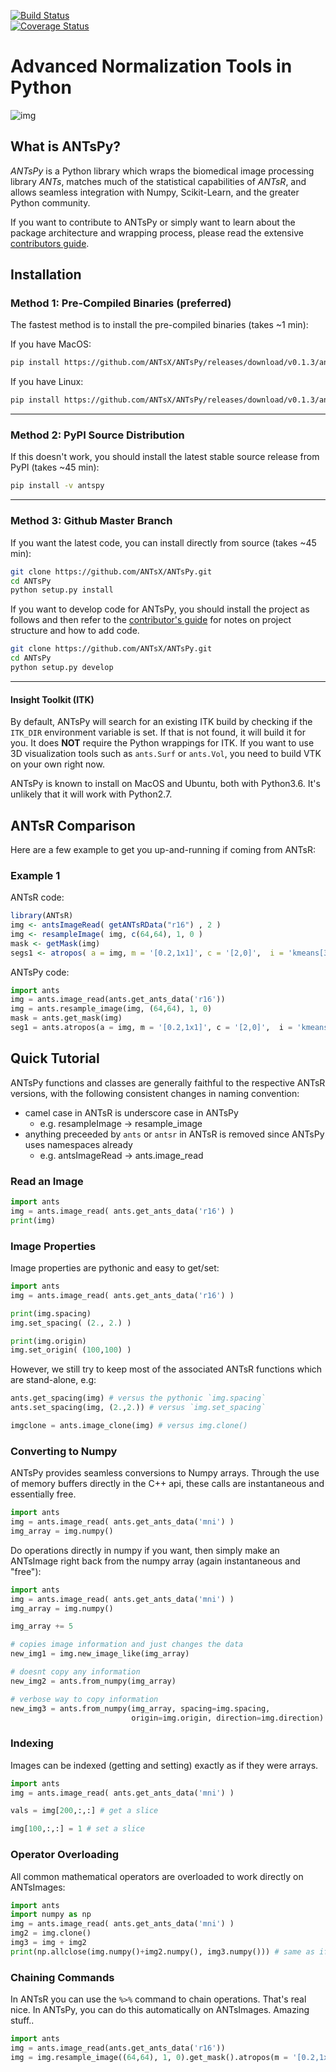 
[![Build Status](https://travis-ci.org/ANTsX/ANTsPy.svg?branch=master)](https://travis-ci.org/ANTsX/ANTsPy)
<br>
[![Coverage Status](https://coveralls.io/repos/github/ANTsX/ANTsPy/badge.svg)](https://coveralls.io/github/ANTsX/ANTsPy)
<br>

# Advanced Normalization Tools in Python

![img](https://media0.giphy.com/media/OCMGLUo7d5jJ6/200_s.gif) 
<br>


## What is ANTsPy?

<i>ANTsPy</i> is a Python library which wraps the biomedical image processing library <i>ANTs</i>,
matches much of the statistical capabilities of <i>ANTsR</i>, and allows seamless integration
with Numpy, Scikit-Learn, and the greater Python community. 

If you want to contribute to ANTsPy or simply want to learn about the package architecture
and wrapping process, please read the extensive [contributors guide](CONTRIBUTING.md).

## Installation

### Method 1: Pre-Compiled Binaries (preferred)
The fastest method is to install the pre-compiled binaries (takes ~1 min):

If you have MacOS:
```bash
pip install https://github.com/ANTsX/ANTsPy/releases/download/v0.1.3/antspy-0.1.3.dev12-cp36-cp36m-macosx_10_7_x86_64.whl
```

If you have Linux:
```bash
pip install https://github.com/ANTsX/ANTsPy/releases/download/v0.1.3/antspy-0.1.3.dev12-cp36-cp36m-linux_x86_64.whl
```

------------------------------------------------------------------------------

### Method 2: PyPI Source Distribution
If this doesn't work, you should install the latest stable source release from PyPI (takes ~45 min):

```bash
pip install -v antspy
```

------------------------------------------------------------------------------
### Method 3: Github Master Branch
If you want the latest code, you can install directly from source (takes ~45 min):

```bash
git clone https://github.com/ANTsX/ANTsPy.git
cd ANTsPy
python setup.py install
```

If you want to develop code for ANTsPy, you should install the project as follows and
then refer to the [contributor's guide](CONTRIBUTING.md) for notes on project structure
and how to add code.

```bash
git clone https://github.com/ANTsX/ANTsPy.git
cd ANTsPy
python setup.py develop
```
------------------------------------------------------------------------------

#### Insight Toolkit (ITK)

By default, ANTsPy will search for an existing ITK build by checking if the `ITK_DIR`
environment variable is set. If that is not
found, it will build it for you. It does <b>NOT</b> require the Python wrappings for
ITK. If you want to use 3D visualization tools
such as `ants.Surf` or `ants.Vol`, you need to build VTK on your own right now.

ANTsPy is known to install on MacOS and Ubuntu, both with Python3.6. It's unlikely that
it will work with Python2.7.

## ANTsR Comparison

Here are a few example to get you up-and-running if coming from ANTsR:

### Example 1

ANTsR code:
```R
library(ANTsR)
img <- antsImageRead( getANTsRData("r16") , 2 )
img <- resampleImage( img, c(64,64), 1, 0 )
mask <- getMask(img)
segs1 <- atropos( a = img, m = '[0.2,1x1]', c = '[2,0]',  i = 'kmeans[3]', x = mask )
```

ANTsPy code:
```python     
import ants
img = ants.image_read(ants.get_ants_data('r16'))
img = ants.resample_image(img, (64,64), 1, 0)
mask = ants.get_mask(img)
seg1 = ants.atropos(a = img, m = '[0.2,1x1]', c = '[2,0]',  i = 'kmeans[3]', x = mask )
```


## Quick Tutorial

ANTsPy functions and classes are generally faithful to the respective ANTsR versions,
with the following consistent changes in naming convention:<br>
* camel case in ANTsR is underscore case in ANTsPy
    * e.g. resampleImage -> resample_image
* anything preceeded by `ants` or `antsr` in ANTsR is removed since ANTsPy uses namespaces already
    * e.g. antsImageRead -> ants.image_read

### Read an Image

```python
import ants
img = ants.image_read( ants.get_ants_data('r16') )
print(img)
```

### Image Properties

Image properties are pythonic and easy to get/set:

```python
import ants
img = ants.image_read( ants.get_ants_data('r16') )

print(img.spacing)
img.set_spacing( (2., 2.) )

print(img.origin)
img.set_origin( (100,100) )
```

However, we still try to keep most of the associated ANTsR functions which are stand-alone, e.g:

```python
ants.get_spacing(img) # versus the pythonic `img.spacing`
ants.set_spacing(img, (2.,2.)) # versus `img.set_spacing`

imgclone = ants.image_clone(img) # versus img.clone()
```

### Converting to Numpy

ANTsPy provides seamless conversions to Numpy arrays. Through the use
of memory buffers directly in the C++ api, these calls are instantaneous and essentially free.

```python
import ants
img = ants.image_read( ants.get_ants_data('mni') )
img_array = img.numpy()
```

Do operations directly in numpy if you want, then simply make an ANTsImage right back
from the numpy array (again instantaneous and "free"):

```python
import ants
img = ants.image_read( ants.get_ants_data('mni') )
img_array = img.numpy()

img_array += 5

# copies image information and just changes the data
new_img1 = img.new_image_like(img_array)

# doesnt copy any information
new_img2 = ants.from_numpy(img_array)

# verbose way to copy information
new_img3 = ants.from_numpy(img_array, spacing=img.spacing,
                           origin=img.origin, direction=img.direction)
```

### Indexing 

Images can be indexed (getting and setting) exactly as if they were arrays.
```python
import ants
img = ants.image_read( ants.get_ants_data('mni') )

vals = img[200,:,:] # get a slice

img[100,:,:] = 1 # set a slice
```

### Operator Overloading

All common mathematical operators are overloaded to work directly on ANTsImages:

```python
import ants
import numpy as np
img = ants.image_read( ants.get_ants_data('mni') )
img2 = img.clone()
img3 = img + img2
print(np.allclose(img.numpy()+img2.numpy(), img3.numpy())) # same as if done in numpy
```

### Chaining Commands
In ANTsR you can use the `%>%` command to chain operations. That's real nice. In ANTsPy, you can 
do this automatically on ANTsImages. Amazing stuff..

```python
import ants
img = ants.image_read(ants.get_ants_data('r16'))
img = img.resample_image((64,64), 1, 0).get_mask().atropos(m = '[0.2,1x1]', c = '[2,0]',  i = 'kmeans[3]', x = mask )
```

